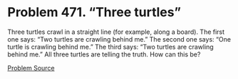 # Problem 471. “Three turtles”

Three turtles crawl in a straight line (for example, along a board). The first one says: “Two turtles are crawling behind me.” The second one says: “One turtle is crawling behind me.” The third says: “Two turtles are crawling behind me.” All three turtles are telling the truth. How can this be?

[Problem Source](https://www.trizland.ru/tasks/5195/)